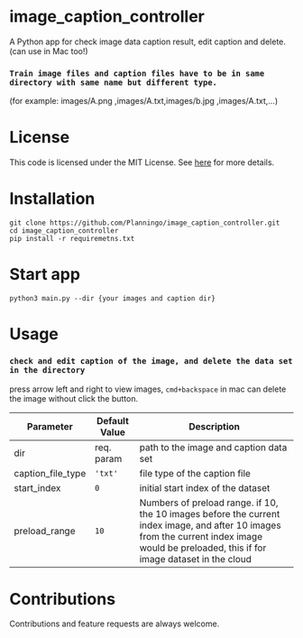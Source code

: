 # image_caption_controller

A Python app for check image data caption result, edit caption and delete. (can use in Mac too!)

### `Train image files and caption files have to be in same directory with same name but different type.`

(for example: images/A.png ,images/A.txt,images/b.jpg ,images/A.txt,...)

# License

This code is licensed under the MIT License. See [here](https://github.com/brilam/remove-bg/blob/master/LICENSE) for more details.

# Installation

```
git clone https://github.com/Planningo/image_caption_controller.git
cd image_caption_controller
pip install -r requiremetns.txt
```

# Start app

`python3 main.py --dir {your images and caption dir}`

# Usage

### `check and edit caption of the image, and delete the data set in the directory`

press arrow left and right to view images, `cmd+backspace` in mac can delete the image without click the button.

| Parameter         | Default Value | Description                                                                                                                                                                                |
| ----------------- | ------------- | ------------------------------------------------------------------------------------------------------------------------------------------------------------------------------------------ |
| dir               | req. param    | path to the image and caption data set                                                                                                                                                     |
| caption_file_type | `'txt'`       | file type of the caption file                                                                                                                                                              |
| start_index       | `0`           | initial start index of the dataset                                                                                                                                                         |
| preload_range     | `10`          | Numbers of preload range. if 10, the 10 images before the current index image, and after 10 images from the current index image would be preloaded, this if for image dataset in the cloud |

# Contributions

Contributions and feature requests are always welcome.
